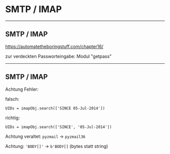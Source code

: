 # SMTP / IMAP

---

## SMTP / IMAP

https://automatetheboringstuff.com/chapter16/

zur verdeckten Passworteingabe: Modul "getpass"

---

## SMTP / IMAP

Achtung Fehler:

falsch:

`UIDs = imapObj.search(['SINCE 05-Jul-2014'])`

richtig:

`UIDs = imapObj.search(['SINCE', '05-Jul-2014'])`

Achtung veraltet: `pyzmail` -> `pyzmail36`

Achtung: `'BODY[]'` -> `b'BODY[]` (bytes statt string)
